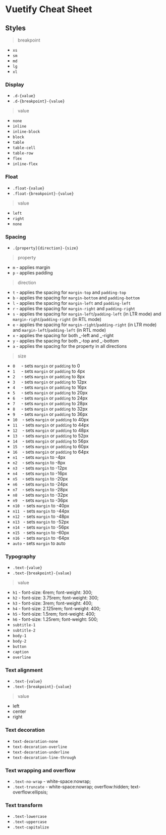 # Vuetify Cheat Sheet

## Styles

> breakpoint

- `xs`
- `sm`
- `md`
- `lg`
- `xl`

### Display

- `.d-{value}`
- `.d-{breakpoint}-{value}`

> value

- `none`
- `inline`
- `inline-block`
- `block`
- `table`
- `table-cell`
- `table-row`
- `flex`
- `inline-flex`

### Float

- `.float-{value}`
- `.float-{breakpoint}-{value}`

> value

- `left`
- `right`
- `none`

### Spacing

- `.{property}{direction}-{size}`

> property

- `m` - applies margin
- `p` - applies padding

> direction

- `t` - applies the spacing for `margin-top` and `padding-top`
- `b` - applies the spacing for `margin-bottom` and `padding-bottom`
- `l` - applies the spacing for `margin-left` and `padding-left`
- `r` - applies the spacing for `margin-right` and `padding-right`
- `s` - applies the spacing for `margin-left`/`padding-left` (in LTR mode) and `margin-right`/`padding-right` (in RTL mode)
- `e` - applies the spacing for `margin-right`/`padding-right` (in LTR mode) and `margin-left`/`padding-left` (in RTL mode)
- `x` - applies the spacing for both _-left and _-right
- `y` - applies the spacing for both _-top and _-bottom
- `a` - applies the spacing for the property in all directions

> size

- `0` &nbsp;&nbsp;&nbsp; - sets `margin` or `padding` to 0
- `1` &nbsp;&nbsp;&nbsp; - sets `margin` or `padding` to 4px
- `2` &nbsp;&nbsp;&nbsp; - sets `margin` or `padding` to 8px
- `3` &nbsp;&nbsp;&nbsp; - sets `margin` or `padding` to 12px
- `4` &nbsp;&nbsp;&nbsp; - sets `margin` or `padding` to 16px
- `5` &nbsp;&nbsp;&nbsp; - sets `margin` or `padding` to 20px
- `6` &nbsp;&nbsp;&nbsp; - sets `margin` or `padding` to 24px
- `7` &nbsp;&nbsp;&nbsp; - sets `margin` or `padding` to 28px
- `8` &nbsp;&nbsp;&nbsp; - sets `margin` or `padding` to 32px
- `9` &nbsp;&nbsp;&nbsp; - sets `margin` or `padding` to 36px
- `10` &nbsp;&nbsp; - sets `margin` or `padding` to 40px
- `11` &nbsp;&nbsp; - sets `margin` or `padding` to 44px
- `12` &nbsp;&nbsp; - sets `margin` or `padding` to 48px
- `13` &nbsp;&nbsp; - sets `margin` or `padding` to 52px
- `14` &nbsp;&nbsp; - sets `margin` or `padding` to 56px
- `15` &nbsp;&nbsp; - sets `margin` or `padding` to 60px
- `16` &nbsp;&nbsp; - sets `margin` or `padding` to 64px
- `n1` &nbsp;&nbsp; - sets `margin` to -4px
- `n2` &nbsp;&nbsp; - sets `margin` to -8px
- `n3` &nbsp;&nbsp; - sets `margin` to -12px
- `n4` &nbsp;&nbsp; - sets `margin` to -16px
- `n5` &nbsp;&nbsp; - sets `margin` to -20px
- `n6` &nbsp;&nbsp; - sets `margin` to -24px
- `n7` &nbsp;&nbsp; - sets `margin` to -28px
- `n8` &nbsp;&nbsp; - sets `margin` to -32px
- `n9` &nbsp;&nbsp; - sets `margin` to -36px
- `n10` &nbsp; - sets `margin` to -40px
- `n11` &nbsp; - sets `margin` to -44px
- `n12` &nbsp; - sets `margin` to -48px
- `n13` &nbsp; - sets `margin` to -52px
- `n14` &nbsp; - sets `margin` to -56px
- `n15` &nbsp; - sets `margin` to -60px
- `n16` &nbsp; - sets `margin` to -64px
- `auto` - sets `margin` to auto

### Typography

- `.text-{value}`
- `.text-{breakpoint}-{value}`

> value

- `h1` - font-size: 6rem; font-weight: 300;
- `h2` - font-size: 3.75rem; font-weight: 300;
- `h3` - font-size: 3rem; font-weight: 400;
- `h4` - font-size: 2.125rem; font-weight: 400;
- `h5` - font-size: 1.5rem; font-weight: 400;
- `h6` - font-size: 1.25rem; font-weight: 500;
- `subtitle-1`
- `subtitle-2`
- `body-1`
- `body-2`
- `button`
- `caption`
- `overline`

### Text alignment

- `.text-{value}`
- `.text-{breakpoint}-{value}`

> value

- left
- center
- right

### Text decoration

- `text-decoration-none`
- `text-decoration-overline`
- `text-decoration-underline`
- `text-decoration-line-through`

### Text wrapping and overflow

- `.text-no-wrap` - white-space:nowrap;
- `.text-truncate` - white-space:nowrap; overflow:hidden; text-overflow:ellipsis;

### Text transform

- `.text-lowercase`
- `.text-uppercase`
- `.text-capitalize`

